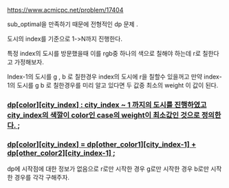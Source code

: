 https://www.acmicpc.net/problem/17404


sub_optimal을 만족하기 때문에  전형적인 dp 문제 .

도시의 index를 기준으로 1->N까지 진행한다. 

특정 index의 도시를 방문했을때 이를 rgb중 하나의 색으로 칠해야 하는데  r로 칠한다고 가정해보자. 

Index-1의 도시를 g , b 로 칠한경우 index의 도시에 r을 칠할수 있을꺼고 만약 index-1의 도시를 g b 로 칠한경우를 미리 알고 있다면 두 값중 최소의 weight 이 값이 된다.  

### [ dp[color][city_index] : city_index ~ 1 까지의 도시를 진행하였고 city_index의 색깔이 color인 case의 weight이 최소값인 것으로 정의한다. ]();

### [ dp[color][city_index] =  dp[other_color1][city_index-1]  +  dp[other_color2][city_index-1]  ;]()

 dp에  시작점에 대한 정보가 없음으로 r로만 시작한 경우 g로만 시작한 경우 b로만 시작한 경우를 각각 구해주자. 
